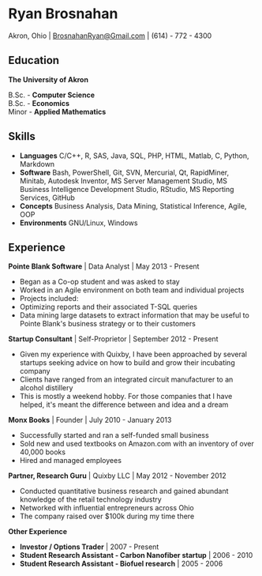 # Ryan Brosnahan #
Akron, Ohio | BrosnahanRyan@Gmail.com | (614) - 772 - 4300
## Education ##


**The University of Akron**  

B.Sc. - **Computer Science**  
B.Sc. - **Economics**  
Minor - **Applied Mathematics**                                                                                                                                                                                             


## Skills ##


 - **Languages** C/C++, R, SAS, Java, SQL, PHP, HTML, Matlab, C, Python, Markdown
 - **Software** Bash, PowerShell, Git, SVN, Mercurial,  Qt, RapidMiner, Minitab, Autodesk Inventor, MS Server Management Studio, MS Business Intelligence Development Studio, RStudio, MS Reporting Services, GitHub
 - **Concepts** Business Analysis, Data Mining, Statistical Inference, Agile, OOP
 - **Environments** GNU/Linux, Windows

## Experience  ##

**Pointe Blank Software** |
Data Analyst |
May 2013 - Present

 - Began as a Co-op student and was asked to stay 
 - Worked in an Agile environment on both team and individual projects
 - Projects included:
  - Optimizing reports and their associated T-SQL queries
  - Data mining large datasets to extract information that may be useful to Pointe Blank's business strategy or to their customers

**Startup Consultant** |
Self-Proprietor |
September 2012 - Present

 - Given my experience with Quixby, I have been approached by several startups seeking advice on how to build and grow their incubating company
 - Clients have ranged from an integrated circuit manufacturer to an alcohol distillery
 - This is mostly a weekend hobby. For those companies that I have helped, it's meant the difference between and idea and a dream


**Monx Books** |
Founder | 
July 2010 - January 2013 

 - Successfully started and ran a self-funded small business
 - Sold new and used textbooks on Amazon.com with an inventory of over 40,000 books
 - Hired and managed employees

**Partner, Research Guru** |
Quixby LLC | 
May 2012 - November 2012 

 - Conducted quantitative business research and gained abundant knowledge of the retail technology industry
 - Networked with influential entrepreneurs across Ohio
 - The company raised over $100k during my time there

**Other Experience**

 - **Investor / Options Trader** | 2007 - Present
 - **Student Research Assistant - Carbon Nanofiber startup** | 2006 - 2010
 - **Student Research Assistant - Biofuel research** | 2005 - 2006

